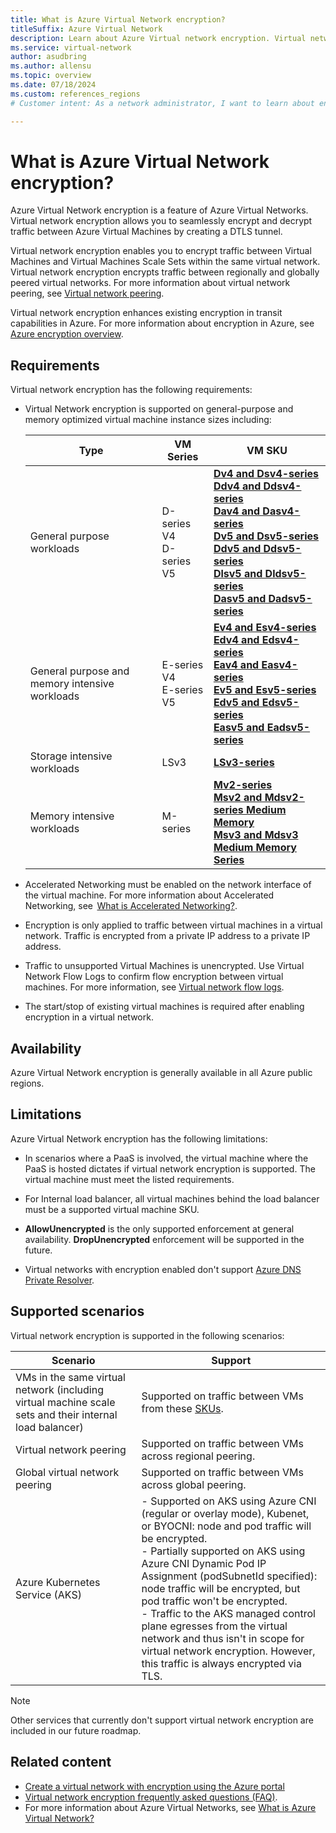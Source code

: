 ```yaml
---
title: What is Azure Virtual Network encryption?
titleSuffix: Azure Virtual Network
description: Learn about Azure Virtual network encryption. Virtual network encryption allows you to seamlessly encrypt and decrypt traffic between Azure Virtual Machines.
ms.service: virtual-network
author: asudbring
ms.author: allensu
ms.topic: overview
ms.date: 07/18/2024
ms.custom: references_regions
# Customer intent: As a network administrator, I want to learn about encryption in Azure Virtual Network so that I can secure my network traffic.

---
```


#  What is Azure Virtual Network encryption?

Azure Virtual Network encryption is a feature of Azure Virtual Networks. Virtual network encryption allows you to seamlessly encrypt and decrypt traffic between Azure Virtual Machines by creating a DTLS tunnel. 

Virtual network encryption enables you to encrypt traffic between Virtual Machines and Virtual Machines Scale Sets within the same virtual network. Virtual network encryption encrypts traffic between regionally and globally peered virtual networks. For more information about virtual network peering, see [Virtual network peering](/azure/virtual-network/virtual-network-peering-overview).

Virtual network encryption enhances existing encryption in transit capabilities in Azure. For more information about encryption in Azure, see [Azure encryption overview](/azure/security/fundamentals/encryption-overview).

## Requirements

Virtual network encryption has the following requirements:

- Virtual Network encryption is supported on general-purpose and memory optimized virtual machine instance sizes including:

    | Type | VM Series | VM SKU |
    | --- | --- | --- |
    | General purpose workloads | D-series V4 </br> D-series V5 | **[Dv4 and Dsv4-series](/azure/virtual-machines/dv4-dsv4-series)** </br> **[Ddv4 and Ddsv4-series](/azure/virtual-machines/ddv4-ddsv4-series)** </br> **[Dav4 and Dasv4-series](/azure/virtual-machines/dav4-dasv4-series)** </br> **[Dv5 and Dsv5-series](/azure/virtual-machines/dv5-dsv5-series)** </br> **[Ddv5 and Ddsv5-series](/azure/virtual-machines/ddv5-ddsv5-series)** </br> **[Dlsv5 and Dldsv5-series](/azure/virtual-machines/dlsv5-dldsv5-series)** </br> **[Dasv5 and Dadsv5-series](/azure/virtual-machines/dasv5-dadsv5-series)** |
    | General purpose and memory intensive workloads | E-series V4 </br> E-series V5 | **[Ev4 and Esv4-series](/azure/virtual-machines/ev4-esv4-series)** </br> **[Edv4 and Edsv4-series](/azure/virtual-machines/edv4-edsv4-series)** </br> **[Eav4 and Easv4-series](/azure/virtual-machines/eav4-easv4-series)** </br> **[Ev5 and Esv5-series](/azure/virtual-machines/ev5-esv5-series)** </br> **[Edv5 and Edsv5-series](/azure/virtual-machines/edv5-edsv5-series)** </br> **[Easv5 and Eadsv5-series](/azure/virtual-machines/easv5-eadsv5-series)** |
    | Storage intensive workloads | LSv3 | **[LSv3-series](/azure/virtual-machines/lsv3-series)**  |
    | Memory intensive workloads | M-series | **[Mv2-series](/azure/virtual-machines/mv2-series)** </br> **[Msv2 and Mdsv2-series Medium Memory](/azure/virtual-machines/msv2-mdsv2-series)** </br> **[Msv3 and Mdsv3 Medium Memory Series](/azure/virtual-machines/msv3-mdsv3-medium-series)** |

- Accelerated Networking must be enabled on the network interface of the virtual machine. For more information about Accelerated Networking, see  [What is Accelerated Networking?](/azure/virtual-network/accelerated-networking-overview).

- Encryption is only applied to traffic between virtual machines in a virtual network. Traffic is encrypted from a private IP address to a private IP address.

- Traffic to unsupported Virtual Machines is unencrypted. Use Virtual Network Flow Logs to confirm flow encryption between virtual machines. For more information, see [Virtual network flow logs](../network-watcher/vnet-flow-logs-overview.md).

- The start/stop of existing virtual machines is required after enabling encryption in a virtual network.

## Availability

Azure Virtual Network encryption is generally available in all Azure public regions.

## Limitations

Azure Virtual Network encryption has the following limitations:

- In scenarios where a PaaS is involved, the virtual machine where the PaaS is hosted dictates if virtual network encryption is supported. The virtual machine must meet the listed requirements. 

- For Internal load balancer, all virtual machines behind the load balancer must be a supported virtual machine SKU.

- **AllowUnencrypted** is the only supported enforcement at general availability. **DropUnencrypted** enforcement will be supported in the future.

- Virtual networks with encryption enabled don't support [Azure DNS Private Resolver](/azure/dns/dns-private-resolver-overview).

## Supported scenarios

Virtual network encryption is supported in the following scenarios:

| Scenario | Support |
| --- | --- |
| VMs in the same virtual network (including virtual machine scale sets and their internal load balancer) | Supported on traffic between VMs from these [SKUs](#requirements). |
| Virtual network peering | Supported on traffic between VMs across regional peering. |
| Global virtual network peering | Supported on traffic between VMs across global peering. |
| Azure Kubernetes Service (AKS) | - Supported on AKS using Azure CNI (regular or overlay mode), Kubenet, or BYOCNI: node and pod traffic will be encrypted.<br> - Partially supported on AKS using Azure CNI Dynamic Pod IP Assignment (podSubnetId specified): node traffic will be encrypted, but pod traffic won't be encrypted.<br> - Traffic to the AKS managed control plane egresses from the virtual network and thus isn't in scope for virtual network encryption. However, this traffic is always encrypted via TLS. |

> [!NOTE]
> Other services that currently don't support virtual network encryption are included in our future roadmap.

## Related content

- [Create a virtual network with encryption using the Azure portal](how-to-create-encryption-portal.md)
- [Virtual network encryption frequently asked questions (FAQ)](virtual-network-encryption-faq.yml).
- For more information about Azure Virtual Networks, see [What is Azure Virtual Network?](virtual-networks-overview.md)
